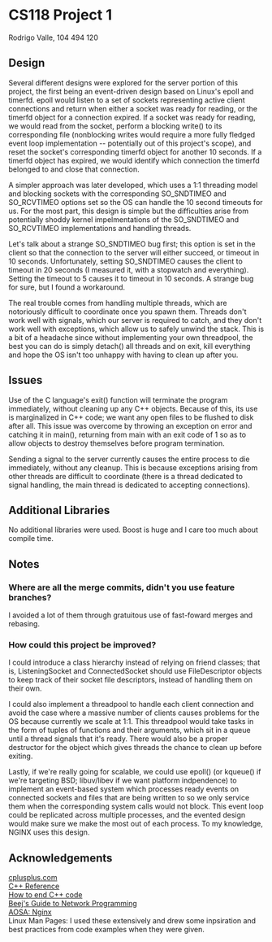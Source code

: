 # CS118 Project 1

Rodrigo Valle, 104 494 120

## Design
Several different designs were explored for the server portion of this project,
the first being an event-driven design based on Linux's epoll and timerfd.
epoll would listen to a set of sockets representing active client connections
and return when either a socket was ready for reading, or the timerfd object
for a connection expired. If a socket was ready for reading, we would read from
the socket, perform a blocking write() to its corresponding file (nonblocking
writes would require a more fully fledged event loop implementation --
potentially out of this project's scope), and reset the socket's corresponding
timerfd object for another 10 seconds. If a timerfd object has expired, we
would identify which connection the timerfd belonged to and close that
connection.

A simpler approach was later developed, which uses a 1:1 threading model and
blocking sockets with the corresponding SO_SNDTIMEO and SO_RCVTIMEO options
set so the OS can handle the 10 second timeouts for us. For the most part,
this design is simple but the difficulties arise from potentially shoddy kernel
impelmentations of the SO_SNDTIMEO and SO_RCVTIMEO implementations and handling
threads.

Let's talk about a strange SO_SNDTIMEO bug first; this option is set in the
client so that the connection to the server will either succeed, or timeout in
10 seconds. Unfortunately, setting SO_SNDTIMEO causes the client to timeout in
20 seconds (I measured it, with a stopwatch and everything). Setting the
timeout to 5 causes it to timeout in 10 seconds. A strange bug for sure, but I
found a workaround.

The real trouble comes from handling multiple threads, which are notoriously
difficult to coordinate once you spawn them. Threads don't work well with
signals, which our server is required to catch, and they don't work well with
exceptions, which allow us to safely unwind the stack. This is a bit of a
headache since without implementing your own threadpool, the best you can do is
simply detach() all threads and on exit, kill everything and hope the OS isn't
too unhappy with having to clean up after you.

## Issues
Use of the C language's exit() function will terminate the program immediately,
without cleaning up any C++ objects. Because of this, its use is marginalized
in C++ code; we want any open files to be flushed to disk after all. This issue
was overcome by throwing an exception on error and catching it in main(),
returning from main with an exit code of 1 so as to allow objects to destroy
themselves before program termination.

Sending a signal to the server currently causes the entire process to die
immediately, without any cleanup. This is because exceptions arising from other
threads are difficult to coordinate (there is a thread dedicated to signal
handling, the main thread is dedicated to accepting connections).

## Additional Libraries
No additional libraries were used. Boost is huge and I care too much about
compile time.

## Notes
### Where are all the merge commits, didn't you use feature branches?
I avoided a lot of them through gratuitous use of fast-foward merges and
rebasing.

### How could this project be improved?
I could introduce a class hierarchy instead of relying on friend classes; that
is, ListeningSocket and ConnectedSocket should use FileDescriptor objects to
keep track of their socket file descriptors, instead of handling them on their
own.

I could also implement a threadpool to handle each client connection and avoid
the case where a massive number of clients causes problems for the OS because
currently we scale at 1:1. This threadpool would take tasks in the form of
tuples of functions and their arguments, which sit in a queue until a thread
signals that it's ready. There would also be a proper destructor for the object
which gives threads the chance to clean up before exiting.

Lastly, if we're really going for scalable, we could use epoll() (or kqueue()
if we're targeting BSD; libuv/libev if we want platform indpendence) to
implement an event-based system which processes ready events on connected
sockets and files that are being written to so we only service them when the
corresponding system calls would not block. This event loop could be
replicated across multiple processes, and the evented design would make sure we
make the most out of each process. To my knowledge, NGINX uses this design.

## Acknowledgements

[cplusplus.com](http://www.cplusplus.com/reference)  
[C++ Reference](http://en.cppreference.com/w/cpp)  
[How to end C++ code](http://stackoverflow.com/questions/30250934)  
[Beej's Guide to Network Programming](http://beej.us/guide/bgnet)  
[AOSA: Nginx](http://www.aosabook.org/en/nginx.html)  
Linux Man Pages: I used these extensively and drew some inpsiration and best
practices from code examples when they were given.
